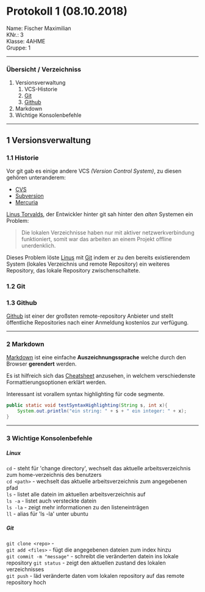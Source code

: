 # Protokoll 1 (08.10.2018)
Name: Fischer Maximilian  
KNr.: 3  
Klasse: 4AHME  
Gruppe: 1  
___
### Übersicht / Verzeichniss

1. Versionsverwaltung
    1. VCS-Historie
    1. [Git][git]
    1. [Github][github]
1. Markdown
1. Wichtige Konsolenbefehle 
___
## **1** Versionsverwaltung

### **1.1** Historie

Vor git gab es einige andere VCS *(Version Control System)*, zu diesen gehören unteranderem:

- [CVS][cvs]
- [Subversion][subversion]
- [Mercuria][mercurial]

[Linus Torvalds][linus], der Entwickler hinter git sah hinter den *alten* Systemen ein Problem:
> Die lokalen Verzeichnisse haben nur mit aktiver netzwerkverbindung funktioniert, somit war das arbeiten an einem Projekt offline unerdenklich.

Dieses Problem löste [Linus][linus] mit [Git][git] indem er zu den bereits existierendem System (lokales Verzeichnis und remote Repository) ein weiteres Repository, das lokale Repository zwischenschaltete.

### **1.2** Git

### **1.3** Github
[Github][github] ist einer der großsten remote-repository Anbieter und stellt öffentliche Repositories nach einer Anmeldung kostenlos zur verfügung.
___
### **2** Markdown

[Markdown][markdown] ist eine einfache **Auszeichnungssprache** welche durch den Browser **gerendert** werden.

Es ist hilfreich sich das [Cheatsheet][cheatsheet] anzusehen, in welchem verschiedenste Formattierungsoptionen erklärt werden. 

Interessant ist vorallem syntax highlighting für code segmente. 
```java
public static void testSyntaxHighlighting(String s, int x){
    System.out.println("ein string: " + s + " ein integer: " + x);
}
```

___
### **3** Wichtige Konsolenbefehle

##### Linux 

`cd` - steht für 'change directory', wechselt das aktuelle arbeitsverzeichnis zum home-verzeichnis des benutzers  
`cd <path>` - wechselt das aktuelle arbeitsverzeichnis zum angegebenen pfad  
`ls` - listet alle datein im aktuellen arbeitsverzeichnis auf  
`ls -a` - listet auch versteckte datein  
`ls -la` - zeigt mehr informationen zu den listeneinträgen  
`ll` - alias für 'ls -la' unter ubuntu 

##### Git

`git clone <repo>` -   
`git add <files>` - fügt die angegebenen dateien zum index hinzu  
`git commit -m "message"` - schreibt die veränderten datein ins lokale repository 
`git status` - zeigt den aktuellen zustand des lokalen verzeichnisses  
`git push` - läd veränderte daten vom lokalen repository auf das remote repository hoch  

[git]: https://git-scm.com/"
[github]: https://github.com/"
[subversion]: https://de.wikipedia.org/wiki/Subversion"
[mercurial]: https://de.wikipedia.org/wiki/Mercurial"
[cvs]: https://de.wikipedia.org/wiki/Concurrent_Versions_System"
[cheatsheet]: https://github.com/adam-p/markdown-here/wiki/Markdown-Cheatsheet"
[markdown]: https://de.wikipedia.org/wiki/Markdown"
[linus]: https://de.wikipedia.org/wiki/Linus_Torvalds"
